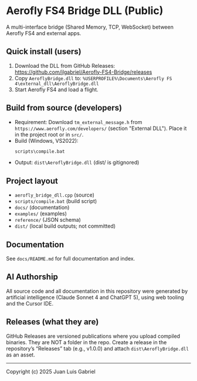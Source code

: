 # Aerofly FS4 Bridge DLL (Public)

A multi-interface bridge (Shared Memory, TCP, WebSocket) between Aerofly FS4 and external apps.

## Quick install (users)
1. Download the DLL from GitHub Releases: https://github.com/jlgabriel/Aerofly-FS4-Bridge/releases
2. Copy `AeroflyBridge.dll` to:
   `%USERPROFILE%\Documents\Aerofly FS 4\external_dll\AeroflyBridge.dll`
3. Start Aerofly FS4 and load a flight.

## Build from source (developers)
- Requirement: Download `tm_external_message.h` from `https://www.aerofly.com/developers/` (section "External DLL"). Place it in the project root or in `src/`.
- Build (Windows, VS2022):
  ```cmd
  scripts\compile.bat
  ```
- Output: `dist\AeroflyBridge.dll` (dist/ is gitignored)

## Project layout
- `aerofly_bridge_dll.cpp` (source)
- `scripts/compile.bat` (build script)
- `docs/` (documentation)
- `examples/` (examples)
- `reference/` (JSON schema)
- `dist/` (local build outputs; not committed)

## Documentation
See `docs/README.md` for full documentation and index.

## AI Authorship

All source code and all documentation in this repository were generated by artificial intelligence (Claude Sonnet 4 and ChatGPT 5), using web tooling and the Cursor IDE.

## Releases (what they are)
GitHub Releases are versioned publications where you upload compiled binaries. They are NOT a folder in the repo. Create a release in the repository’s “Releases” tab (e.g., v1.0.0) and attach `dist\AeroflyBridge.dll` as an asset.

---
Copyright (c) 2025 Juan Luis Gabriel

